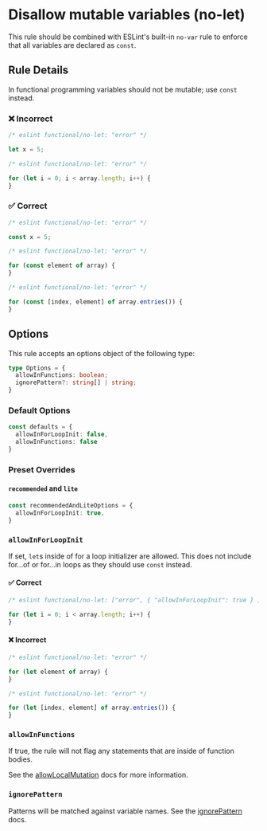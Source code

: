 # Disallow mutable variables (no-let)

This rule should be combined with ESLint's built-in `no-var` rule to enforce that all variables are declared as `const`.

## Rule Details

In functional programming variables should not be mutable; use `const` instead.

### ❌ Incorrect

<!-- eslint-skip -->

```js
/* eslint functional/no-let: "error" */

let x = 5;
```

<!-- eslint-skip -->

```js
/* eslint functional/no-let: "error" */

for (let i = 0; i < array.length; i++) {
}
```

### ✅ Correct

```js
/* eslint functional/no-let: "error" */

const x = 5;
```

```js
/* eslint functional/no-let: "error" */

for (const element of array) {
}
```

```js
/* eslint functional/no-let: "error" */

for (const [index, element] of array.entries()) {
}
```

## Options

This rule accepts an options object of the following type:

```ts
type Options = {
  allowInFunctions: boolean;
  ignorePattern?: string[] | string;
}
```

### Default Options

```ts
const defaults = {
  allowInForLoopInit: false,
  allowInFunctions: false
}
```

### Preset Overrides

#### `recommended` and `lite`

```ts
const recommendedAndLiteOptions = {
  allowInForLoopInit: true,
}
```

### `allowInForLoopInit`

If set, `let`s inside of for a loop initializer are allowed. This does not include for...of or for...in loops as they should use `const` instead.

#### ✅ Correct

<!-- eslint-disable @typescript-eslint/prefer-for-of -->

```js
/* eslint functional/no-let: ["error", { "allowInForLoopInit": true } ] */

for (let i = 0; i < array.length; i++) {
}
```

#### ❌ Incorrect

<!-- eslint-skip -->

```js
/* eslint functional/no-let: "error" */

for (let element of array) {
}
```

<!-- eslint-skip -->

```js
/* eslint functional/no-let: "error" */

for (let [index, element] of array.entries()) {
}
```

### `allowInFunctions`

If true, the rule will not flag any statements that are inside of function bodies.

See the [allowLocalMutation](./options/allow-local-mutation.md) docs for more information.

### `ignorePattern`

Patterns will be matched against variable names.
See the [ignorePattern](./options/ignore-pattern.md) docs.
